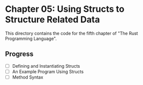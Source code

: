 # Chapter 05: Using Structs to Structure Related Data

This directory contains the code for the fifth chapter of "The Rust Programming
Language".

## Progress

- [ ] Defining and Instantiating Structs
- [ ] An Example Program Using Structs
- [ ] Method Syntax
